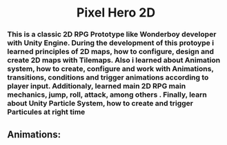 <h1 align="center">Pixel Hero 2D</h1>
<h3 align="left">This is a classic 2D RPG Prototype like Wonderboy developer with Unity Engine. During the development of this protoype i learned principles of 2D maps, how to configure, design and create 2D maps with Tilemaps. Also i learned about Animation system, how to create, configure and work with Animations, transitions, conditions and trigger animations according to player input. Additionaly, learned main 2D RPG main mechanics, jump, roll, attack, among others
. Finally, learn about Unity Particle System, how to create and trigger Particules at right time  </h3>
<h2 align="left">Animations:</h2>
